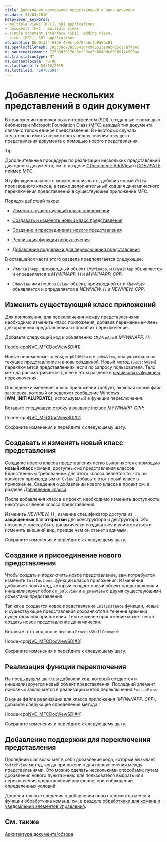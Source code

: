 ```yaml
---
title: Добавление нескольких представлений в один документ
ms.date: 11/04/2016
helpviewer_keywords:
- multiple views [MFC], SDI applications
- documents [MFC], multiple views
- single document interface (SDI), adding views
- views [MFC], SDI applications
ms.assetid: 86d0c134-01d5-429c-b672-36cfb956dc01
ms.openlocfilehash: 593c59c73b58b4364c9d652ce8eb415c17af496c
ms.sourcegitcommit: 72583d30170d6ef29ea5c6848dc00169f2c909aa
ms.translationtype: MT
ms.contentlocale: ru-RU
ms.lasthandoff: 04/18/2019
ms.locfileid: "58767591"
---
```

# <a name="adding-multiple-views-to-a-single-document"></a>Добавление нескольких представлений в один документ

В приложении однооконным интерфейсом (SDI), созданные с помощью библиотеки Microsoft Foundation Class (MFC) каждый тип документа связан с типом единое представление. В некоторых случаях желательно иметь возможность переключения текущего представления документа с помощью нового представления.

> [!TIP]
>  Дополнительные процедуры по реализации нескольких представлений для одного документа, см. в разделе [CDocument::AddView](../mfc/reference/cdocument-class.md#addview) и [СОБИРАТЬ](../overview/visual-cpp-samples.md) пример MFC.

Эту функциональность можно реализовать, добавив новый `CView`-производного класса, а также дополнительный код для динамического переключения представлений в существующее приложение MFC.

Порядок действий таков:

- [Изменить существующий класс приложений](#vcconmodifyexistingapplicationa1)

- [Создавать и изменять новый класс представления](#vcconnewviewclassa2)

- [Создание и присоединение нового представления](#vcconattachnewviewa3)

- [Реализация функции переключения](#vcconswitchingfunctiona4)

- [Добавление поддержки для переключения представления](#vcconswitchingtheviewa5)

В оставшейся части этого раздела предполагается следующее:

- Имя `CWinApp`-производный объект `CMyWinApp`, и `CMyWinApp` объявляется и определяется в *MYWINAPP. H* и *MYWINAPP. CPP*.

- `CNewView` имя нового `CView`-объект, производной от и `CNewView` объявляется и определяется в *NEWVIEW. H* и *NEWVIEW. CPP*.

##  <a name="vcconmodifyexistingapplicationa1"></a> Изменить существующий класс приложений

Для приложения, для переключения между представлениями необходимо изменить класс приложения, добавив переменные-члены для хранения представлений и способ их переключение.

Добавьте следующий код к объявлению `CMyWinApp` в *MYWINAPP. H*:

[!code-cpp[NVC_MFCDocViewSDI#1](../mfc/codesnippet/cpp/adding-multiple-views-to-a-single-document_1.h)]

Новые переменные-члены, `m_pOldView` и `m_pNewView`, она указывала на текущее представление и вновь созданной. Новый метод (`SwitchView`) переключается представлениях, если по запросу пользователя. Тело метода рассматривается далее в этом разделе в [реализовать функцию переключения](#vcconswitchingfunctiona4).

Последнее изменение, класс приложений требует, включая новый файл заголовка, который определяет сообщение Windows (**WM_INITIALUPDATE**), используемый в функции переключения.

Вставьте следующую строку в разделе include *MYWINAPP. CPP*:

[!code-cpp[NVC_MFCDocViewSDI#2](../mfc/codesnippet/cpp/adding-multiple-views-to-a-single-document_2.cpp)]

Сохраните изменения и перейдите к следующему шагу.

##  <a name="vcconnewviewclassa2"></a> Создавать и изменять новый класс представления

Создание нового класса представления легко выполняется с помощью **новый класс** команд, доступных из представления классов. Единственным требованием для этого класса является то, что он является производным от `CView`. Добавьте этот новый класс в приложение. Сведения о добавлении нового класса в проект см. в разделе [Добавление класса](../ide/adding-a-class-visual-cpp.md).

После добавления класса в проект, необходимо изменить доступность некоторых членов класса представления.

Изменить *NEWVIEW. H* , изменив спецификатор доступа из **защищенные** для **открытый** для конструктора и деструктора. Это позволяет классу быть динамически создаваться и уничтожаться и изменить внешний вид, прежде чем он станет видимым.

Сохраните изменения и перейдите к следующему шагу.

##  <a name="vcconattachnewviewa3"></a> Создание и присоединение нового представления

Чтобы создать и подключить новое представление, вам потребуется изменить `InitInstance` функции класса приложения. Изменение добавляет новый код, который создает новый объект представления и инициализирует обоих `m_pOldView` и `m_pNewView` с двумя существующими объектами представления.

Так как в создается новое представление `InitInstance` функции, новые и существующие представления сохраняются в течение времени существования приложения. Тем не менее приложение может легко создать новое представление динамически.

Вставьте этот код после вызова `ProcessShellCommand`:

[!code-cpp[NVC_MFCDocViewSDI#3](../mfc/codesnippet/cpp/adding-multiple-views-to-a-single-document_3.cpp)]

Сохраните изменения и перейдите к следующему шагу.

##  <a name="vcconswitchingfunctiona4"></a> Реализация функции переключения

На предыдущем шаге вы добавили код, который создается и инициализируется новый объект представления. Последний элемент основных заключается в реализации метод переключения `SwitchView`.

В конце файла реализации для класса приложения (*MYWINAPP. CPP*), добавьте следующее определение метода:

[!code-cpp[NVC_MFCDocViewSDI#4](../mfc/codesnippet/cpp/adding-multiple-views-to-a-single-document_4.cpp)]

Сохраните изменения и перейдите к следующему шагу.

##  <a name="vcconswitchingtheviewa5"></a> Добавление поддержки для переключения представления

Последний шаг включает в себя добавление кода, который вызывает `SwitchView` метод, когда приложению для переключения между представлениями. Это можно сделать несколькими способами: путем добавления нового пункта меню для пользователя выбрать или переключения представлений внутренне, при соблюдении определенных условий.

Дополнительные сведения о добавлении новых элементов меню и функции обработчика команд, см. в разделе [обработчики для команд и уведомлений элементов управления](../mfc/handlers-for-commands-and-control-notifications.md).

## <a name="see-also"></a>См. также

[Архитектура документа/обзора](../mfc/document-view-architecture.md)
